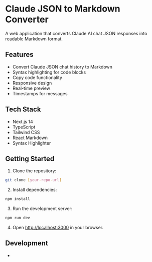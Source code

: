 # Claude JSON to Markdown Converter

A web application that converts Claude AI chat JSON responses into readable Markdown format.

## Features

- Convert Claude JSON chat history to Markdown
- Syntax highlighting for code blocks
- Copy code functionality
- Responsive design
- Real-time preview
- Timestamps for messages

## Tech Stack

- Next.js 14
- TypeScript
- Tailwind CSS
- React Markdown
- Syntax Highlighter

## Getting Started

1. Clone the repository:
```bash
git clone [your-repo-url]
```

2. Install dependencies:
```bash
npm install
```

3. Run the development server:
```bash
npm run dev
```

4. Open [http://localhost:3000](http://localhost:3000) in your browser.

## Development

-

